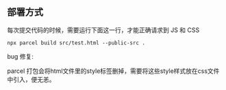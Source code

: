 ## 部署方式

每次提交代码的时候，需要运行下面这一行，才能正确请求到 JS 和 CSS

```
npx parcel build src/test.html --public-src .
```
bug 修复:

parcel 打包会将html文件里的style标签删掉，需要将这些style样式放在css文件中引入，便无恙。 